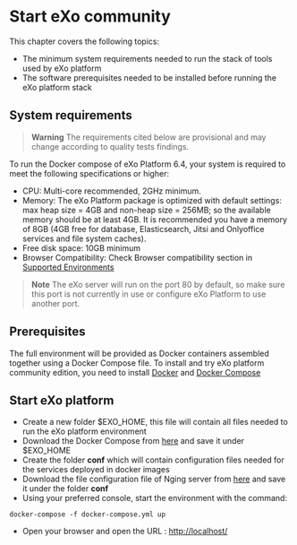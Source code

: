 # Start eXo community

This chapter covers the following topics:

- The minimum system requirements needed to run the stack of tools used by eXo platform
- The software prerequisites needed to be installed before running the eXo platform stack

## System requirements

> **Warning**
> The requirements cited below are provisional and may change according to quality tests findings.


To run the Docker compose of eXo Platform 6.4, your system is required
to meet the following specifications or higher:

- CPU: Multi-core recommended, 2GHz minimum.
- Memory: The eXo Platform package is optimized with default settings: max heap size = 4GB and non-heap size = 256MB; so the available memory should be at least 4GB. It is recommended you have a memory of 8GB (4GB free for database, Elasticsearch, Jitsi and Onlyoffice services and file system caches).
- Free disk space: 10GB minimum
- Browser Compatibility: Check Browser compatibility section in
  [Supported Environments](https://www.exoplatform.com/supported-environments)

> **Note**
> The eXo server will run on the port 80 by default, so make sure this port is not currently in use or configure eXo Platform to use another port.

## Prerequisites

The full environment will be provided as Docker containers assembled together using a Docker Compose file. To install and try eXo platform community edition, you need to install [Docker](https://docs.docker.com/engine/install/) and [Docker Compose](https://docs.docker.com/compose/install/)

## Start eXo platform

- Create a new folder $EXO\_HOME, this file will contain all files needed to run the eXo platform environment
- Download the Docker Compose from [here](https://raw.githubusercontent.com/exo-docker/exo-community/master/docker-compose.yml) and save it under $EXO\_HOME
- Create the folder **conf** which will contain configuration files needed for the services deployed in docker images
- Download the file configuration file of Nging server from [here](https://raw.githubusercontent.com/exo-docker/exo-community/master/conf/nginx.conf) and save it under the folder **conf**
- Using your preferred console, start the environment with the command:

``` console
docker-compose -f docker-compose.yml up
```

- Open your browser and open the URL : <http://localhost/>
